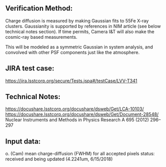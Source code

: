 Verification Method:
---

Charge diffusion is measured by making Gaussian fits to 55Fe X-ray clusters. 
Gaussianity is supported by references in NIM article (see below technical notes section). 
If time permits, Camera I&T will also make the cosmic-ray based measurements.

This will be modeled as a symmetric Gaussian in system analysis, and convolved with other PSF components just like the atmosphere.

JIRA test case:
---
https://jira.lsstcorp.org/secure/Tests.jspa#/testCase/LVV-T341

Technical Notes:
---
https://docushare.lsstcorp.org/docushare/dsweb/Get/LCA-10103/
https://docushare.lsstcorp.org/docushare/dsweb/Get/Document-28548/
Nuclear Instruments and Methods in Physics Research A 695 (2012) 296–297

Input data:
---
o. (Cam) mean charge-diffusion (FWHM) for all accepted pixels
	status: received and being updated (4.2241um, 6/15/2018)

